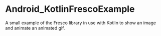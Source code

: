 # Android_KotlinFrescoExample
A small example of the Fresco library in use with Kotlin to show an image and animate an animated gif.
